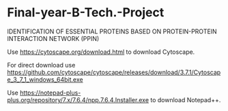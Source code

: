 # Final-year-B-Tech.-Project
IDENTIFICATION OF ESSENTIAL PROTEINS BASED ON PROTEIN-PROTEIN INTERACTION NETWORK (PPIN)

Use https://cytoscape.org/download.html to download Cytoscape.

For direct download use https://github.com/cytoscape/cytoscape/releases/download/3.7.1/Cytoscape_3_7_1_windows_64bit.exe

Use https://notepad-plus-plus.org/repository/7.x/7.6.4/npp.7.6.4.Installer.exe to download Notepad++.
